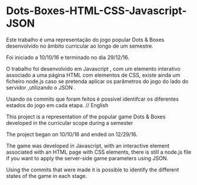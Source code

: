 # Dots-Boxes-HTML-CSS-Javascript-JSON
Este trabalho é uma representação do jogo popular Dots & Boxes desenvolvido no âmbito curricular ao longo de um semestre.

Foi iniciado a 10/10/16 e terminado no dia 29/12/16.

O trabalho foi desenvolvido em Javascript , com um elemento interativo associado a uma página HTML com elementos de CSS, existe ainda um ficheiro node.js caso se pretenda aplicar os parâmetros do jogo do lado do servidor ,utilizando o JSON .

Usando os commits que foram feitos é possivel identifcar os diferentes estados do jogo em cada etapa.
// English

This project is a representation of the popular game Dots & Boxes developed in the curricular scope during a semester

The project began on 10/10/16 and ended on 12/29/16.

The game was developed in Javascript, with an interactive element associated with an HTML page with CSS elements, there is still a node.js file if you want to apply the server-side game parameters using JSON.

Using the commits that were made it is possible to identify the different states of the game in each stage.

